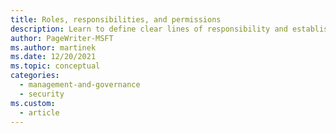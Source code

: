 ```yaml
---
title: Roles, responsibilities, and permissions
description: Learn to define clear lines of responsibility and establish separation of duties as part of Azure identity and access management.
author: PageWriter-MSFT
ms.author: martinek
ms.date: 12/20/2021
ms.topic: conceptual
categories:
  - management-and-governance
  - security
ms.custom:
  - article
---
```

